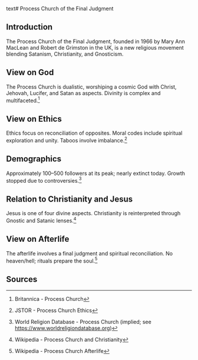 text# Process Church of the Final Judgment
## Introduction
The Process Church of the Final Judgment, founded in 1966 by Mary Ann MacLean and Robert de Grimston in the UK, is a new religious movement blending Satanism, Christianity, and Gnosticism.
## View on God
The Process Church is dualistic, worshiping a cosmic God with Christ, Jehovah, Lucifer, and Satan as aspects. Divinity is complex and multifaceted.[^16]
## View on Ethics
Ethics focus on reconciliation of opposites. Moral codes include spiritual exploration and unity. Taboos involve imbalance.[^17]
## Demographics
Approximately 100–500 followers at its peak; nearly extinct today. Growth stopped due to controversies.[^18]
## Relation to Christianity and Jesus
Jesus is one of four divine aspects. Christianity is reinterpreted through Gnostic and Satanic lenses.[^19]
## View on Afterlife
The afterlife involves a final judgment and spiritual reconciliation. No heaven/hell; rituals prepare the soul.[^20]
## Sources
[^16]: Britannica - Process Church[](https://www.britannica.com/topic/Process-Church)
[^17]: JSTOR - Process Church Ethics[](https://www.jstor.org/stable/3260814)
[^18]: World Religion Database - Process Church (implied; see https://www.worldreligiondatabase.org)
[^19]: Wikipedia - Process Church and Christianity[](https://en.wikipedia.org/wiki/Process_Church#Christianity)
[^20]: Wikipedia - Process Church Afterlife[](https://en.wikipedia.org/wiki/Process_Church#Afterlife)
